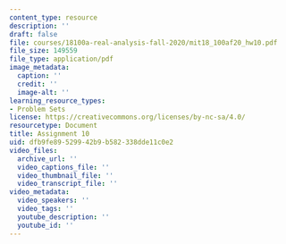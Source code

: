 ```yaml
---
content_type: resource
description: ''
draft: false
file: courses/18100a-real-analysis-fall-2020/mit18_100af20_hw10.pdf
file_size: 149559
file_type: application/pdf
image_metadata:
  caption: ''
  credit: ''
  image-alt: ''
learning_resource_types:
- Problem Sets
license: https://creativecommons.org/licenses/by-nc-sa/4.0/
resourcetype: Document
title: Assignment 10
uid: dfb9fe89-5299-42b9-b582-338dde11c0e2
video_files:
  archive_url: ''
  video_captions_file: ''
  video_thumbnail_file: ''
  video_transcript_file: ''
video_metadata:
  video_speakers: ''
  video_tags: ''
  youtube_description: ''
  youtube_id: ''
---
```

